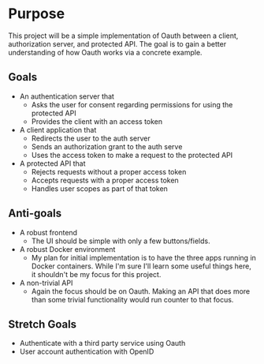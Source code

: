 # Purpose

This project will be a simple implementation of Oauth between a client, authorization server, and protected API.
The goal is to gain a better understanding of how Oauth works via a concrete example. 

## Goals

- An authentication server that
  - Asks the user for consent regarding permissions for using the protected API
  - Provides the client with an access token
- A client application that
  - Redirects the user to the auth server
  - Sends an authorization grant to the auth serve 
  - Uses the access token to make a request to the protected API
- A protected API that
  - Rejects requests without a proper access token
  - Accepts requests with a proper access token
  - Handles user scopes as part of that token

## Anti-goals

- A robust frontend
  - The UI should be simple with only a few buttons/fields.
- A robust Docker environment
  - My plan for initial implementation is to have the three apps running in Docker containers. 
    While I'm sure I'll learn some useful things here, it shouldn't be my focus for this project.
- A non-trivial API
  - Again the focus should be on Oauth. Making an API that does more than some trivial functionality would run counter to that focus.

## Stretch Goals

- Authenticate with a third party service using Oauth
- User account authentication with OpenID